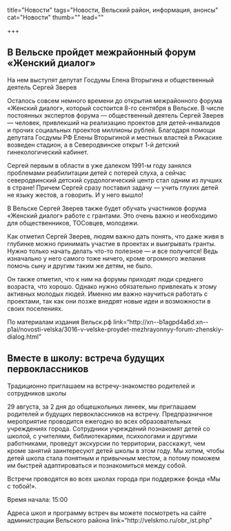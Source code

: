 
title="Новости"
tags="Новости, Вельский район, информация, анонсы"
cat="Новости"
thumb=""
lead=""

+++


<h2>В Вельске пройдет межрайонный форум «Женский диалог»</h2>
<p>
На нем выступят депутат Госдумы Елена Вторыгина и общественный деятель Сергей Зверев
<p>
Осталось совсем немного времени до открытия межрайонного форума «Женский диалог», который состоится 8-го сентября в Вельске. В числе постоянных экспертов форума — общественный деятель Сергей Зверев — человек, привлекший на реализацию проектов для детей-инвалидов и прочих социальных проектов миллионы рублей.
Благодаря помощи депутата Госдумы РФ Елены Вторыгиной и местных властей в Рикасихе возведен стадион, а в Северодвинске открыт 1-й детский гинекологический кабинет.
<p>Сергей первым в области в уже далеком 1991-м году занялся проблемами реабилитации детей с потерей слуха, а сейчас северодвинский детский сурдологический центр стал одним из лучших в стране! Причем Сергей сразу поставил задачу — учить глухих детей не языку жестов, а говорить. И у него вышло!
<p>В Вельске Сергей Зверев также будет обучать участников форума «Женский диалог» работе с грантами. Это очень важно и необходимо для общественников, ТОСовцев, молодежи.
<p>Как отметил Сергей Зверев, людям важно дать понять, что даже живя в глубинке можно принимать участие в проектах и выигрывать гранты. Нужно только начать делать что-то полезное — и все получится! Ведь изначально у него самого тоже ничего, кроме огромного желания помочь сыну и другим таким же детям, не было.
<p>Он также отметил, что к ним на форумы приходят люди среднего возраста, что хорошо. Однако нужно обязательно привлекать к этому активных молодых людей. Именно им важно научиться работать с проектами, так как они позже внедрят новые идеи и возможности в своих поселениях.
<p>По материалам издания Вельск.рф link=“http://xn--b1agpd4a6d.xn--p1ai/novosti-velska/3016-v-velske-proydet-mezhrayonnyy-forum-zhenskiy-dialog.html”  

<h2>Вместе в школу: встреча будущих первоклассников</h2>
<p>
Традиционно приглашаем на встречу-знакомство родителей и сотрудников школы
<p>
29 августа, за 2 дня до общешкольных линеек, мы приглашаем родителей и будущих первоклассников на встречу. Предпразничное мероприятие проводится ежегодно
во всех образовательных учреждениях города. Сотрудники учреждений познакомят детей со школой, с учителями, библиотекарями, психологами и другими работниками, проведут экскурсии по территории, расскажут, чем кроме занятий заинтересуют детей школы в этом году.
Мы хотим, чтобы детей школа стала понятным и привычным местом, а потому поможем им быстрей адаптироваться и познакомиться между собой.
<p>Встречи проводятся во всех школах города при поддержке фонда «Мы с тобой!».
<p>Время начала: 15:00
<p>Адреса школ и программу встреч вы можете посмотреть на сайте администрации Вельского района link=“http://velskmo.ru/obr_ist.php”
